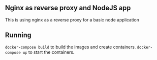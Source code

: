 ## Nginx as reverse proxy and NodeJS app

This is using nginx as a reverse proxy for a basic node application

## Running 

`docker-compose build` to build the images and create containers. 
`docker-compose up` to start the containers. 